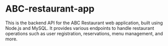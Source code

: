 # ABC-restaurant-app
This is the backend API for the ABC Restaurant web application, built using Node.js and MySQL. It provides various endpoints to handle restaurant operations such as user registration, reservations, menu management, and more.
